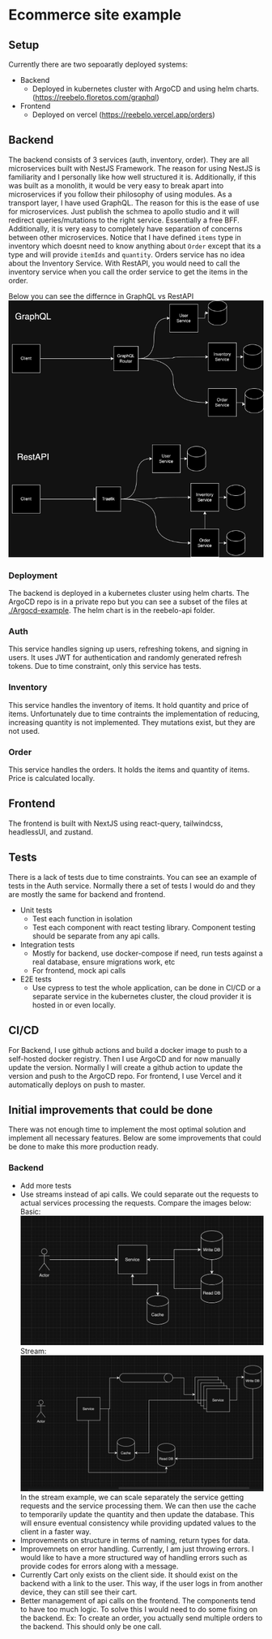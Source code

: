 # Ecommerce site example

## Setup
Currently there are two sepoaratly deployed systems: 
* Backend
  * Deployed in kubernetes cluster with ArgoCD and using helm charts. (https://reebelo.floretos.com/graphql)
* Frontend
  * Deployed on vercel (https://reebelo.vercel.app/orders)

## Backend
The backend consists of 3 services (auth, inventory, order). They are all microservices built with NestJS Framework. The
reason for using NestJS is familiarity and I personally like how well structured it is. Additionally, if this was built
as a monolith, it would be very easy to break apart into microservices if you follow their philosophy of using modules. 
As a transport layer, I have used GraphQL. The reason for this is the ease of use for microservices. Just publish the 
schmea to apollo studio and it will redirect queries/mutations to the right service. Essentially a free BFF.
Additionally, it is very easy to completely have separation of concerns between other microservices. Notice that I have 
defined `items` type in inventory which doesnt need to know anything about `Order` except that its a type and will 
provide `itemIds` and `quantity`. Orders service has no idea about the Inventory Service. With RestAPI, you would need 
to call the inventory service when you call the order service to get the items in the order. 

Below you can see the differnce in GraphQL vs RestAPI
![diagram](./Diagram.png)

### Deployment
The backend is deployed in a kubernetes cluster using helm charts. The ArgoCD repo is in a private repo but you can see
a subset of the files at [./Argocd-example](./Argocd-example). The helm chart is in the reebelo-api folder.

### Auth
This service handles signing up users, refreshing tokens, and signing in users. It uses JWT for authentication and 
randomly generated refresh tokens. Due to time constraint, only this service has tests. 

### Inventory
This service handles the inventory of items. It hold quantity and price of items. Unfortunately due to time contraints
the implementation of reducing, increasing quantity is not implemented. They mutations exist, but they are not used.

### Order
This service handles the orders. It holds the items and quantity of items. Price is calculated locally.

## Frontend
The frontend is built with NextJS using react-query, tailwindcss, headlessUI, and zustand. 

## Tests
There is a lack of tests due to time constraints. You can see an example of tests in the Auth service. Normally there 
a set of tests I would do and they are mostly the same for backend and frontend. 
* Unit tests
  * Test each function in isolation
  * Test each component with react testing library. Component testing should be separate from any api calls.
* Integration tests
  * Mostly for backend, use docker-compose if need, run tests against a real database, ensure migrations work, etc
  * For frontend, mock api calls
* E2E tests
  * Use cypress to test the whole application, can be done in CI/CD or a separate service in the kubernetes cluster,
    the cloud provider it is hosted in or even locally.

## CI/CD
For Backend, I use github actions and build a docker image to push to a self-hosted docker registry. Then I use ArgoCD
and for now manually update the version. Normally I will create a github action to update the version and push to the 
ArgoCD repo. For frontend, I use Vercel and it automatically deploys on push to master.

## Initial improvements that could be done
There was not enough time to implement the most optimal solution and implement all necessary features. Below are some
improvements that could be done to make this more production ready.

### Backend
* Add more tests
* Use streams instead of api calls. We could separate out the requests to actual services processing the requests. 
  Compare the images below:
  Basic:
  ![basic](./basic.png)
  Stream:
  ![stream](./stream.png)
  In the stream example, we can scale separately the service getting requests and the service processing them. We can
  then use the cache to temporarily update the quantity and then update the database. This will ensure eventual 
  consistency while providing updated values to the client in a faster way.
* Improvements on structure in terms of naming, return types for data.
* Improvemnets on error handling. Currently, I am just throwing errors. I would like to have a more structured way of
  handling errors such as provide codes for errors along with a message.
* Currently Cart only exists on the client side. It should exist on the backend with a link to the user. This way, if
  the user logs in from another device, they can still see their cart.
* Better management of api calls on the frontend. The components tend to have too much logic. To solve this I would
  need to do some fixing on the backend. Ex: To create an order, you actually send multiple orders to the backend. This 
  should only be one call. 